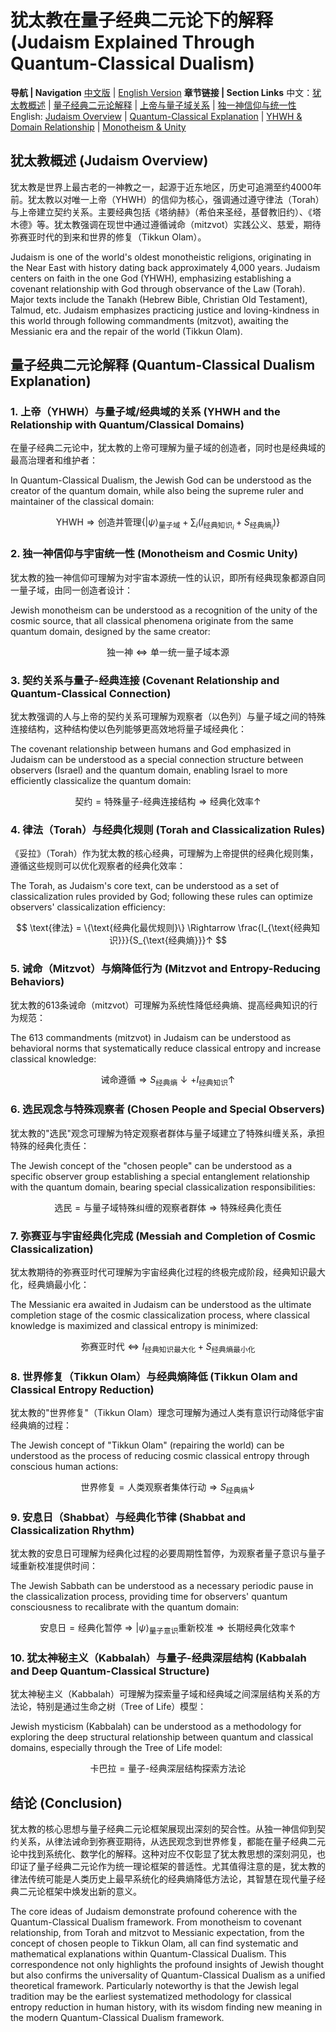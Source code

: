 # 犹太教在量子经典二元论下的解释 (Judaism Explained Through Quantum-Classical Dualism)

**导航 | Navigation**
[中文版](#犹太教概述-judaism-overview) | [English Version](#犹太教概述-judaism-overview)
**章节链接 | Section Links**
中文：[犹太教概述](#犹太教概述-judaism-overview) | [量子经典二元论解释](#量子经典二元论解释-quantum-classical-dualism-explanation) | [上帝与量子域关系](#1-上帝yhwh与量子域经典域的关系-yhwh-and-the-relationship-with-quantumclassical-domains) | [独一神信仰与统一性](#2-独一神信仰与宇宙统一性-monotheism-and-cosmic-unity)
English: [Judaism Overview](#犹太教概述-judaism-overview) | [Quantum-Classical Explanation](#量子经典二元论解释-quantum-classical-dualism-explanation) | [YHWH & Domain Relationship](#1-上帝yhwh与量子域经典域的关系-yhwh-and-the-relationship-with-quantumclassical-domains) | [Monotheism & Unity](#2-独一神信仰与宇宙统一性-monotheism-and-cosmic-unity)

## 犹太教概述 (Judaism Overview)

犹太教是世界上最古老的一神教之一，起源于近东地区，历史可追溯至约4000年前。犹太教以对唯一上帝（YHWH）的信仰为核心，强调通过遵守律法（Torah）与上帝建立契约关系。主要经典包括《塔纳赫》（希伯来圣经，基督教旧约）、《塔木德》等。犹太教强调在现世中通过遵循诫命（mitzvot）实践公义、慈爱，期待弥赛亚时代的到来和世界的修复（Tikkun Olam）。

Judaism is one of the world's oldest monotheistic religions, originating in the Near East with history dating back approximately 4,000 years. Judaism centers on faith in the one God (YHWH), emphasizing establishing a covenant relationship with God through observance of the Law (Torah). Major texts include the Tanakh (Hebrew Bible, Christian Old Testament), Talmud, etc. Judaism emphasizes practicing justice and loving-kindness in this world through following commandments (mitzvot), awaiting the Messianic era and the repair of the world (Tikkun Olam).

## 量子经典二元论解释 (Quantum-Classical Dualism Explanation)

### 1. 上帝（YHWH）与量子域/经典域的关系 (YHWH and the Relationship with Quantum/Classical Domains)

在量子经典二元论中，犹太教的上帝可理解为量子域的创造者，同时也是经典域的最高治理者和维护者：

In Quantum-Classical Dualism, the Jewish God can be understood as the creator of the quantum domain, while also being the supreme ruler and maintainer of the classical domain:

$$
\text{YHWH} \Rightarrow \text{创造并管理} \{|\psi\rangle_{\text{量子域}} + \sum_i(I_{\text{经典知识}_i}+S_{\text{经典熵}_i})\}
$$

### 2. 独一神信仰与宇宙统一性 (Monotheism and Cosmic Unity)

犹太教的独一神信仰可理解为对宇宙本源统一性的认识，即所有经典现象都源自同一量子域，由同一创造者设计：

Jewish monotheism can be understood as a recognition of the unity of the cosmic source, that all classical phenomena originate from the same quantum domain, designed by the same creator:

$$
\text{独一神} \Leftrightarrow \text{单一统一量子域本源}
$$

### 3. 契约关系与量子-经典连接 (Covenant Relationship and Quantum-Classical Connection)

犹太教强调的人与上帝的契约关系可理解为观察者（以色列）与量子域之间的特殊连接结构，这种结构使以色列能够更高效地将量子域经典化：

The covenant relationship between humans and God emphasized in Judaism can be understood as a special connection structure between observers (Israel) and the quantum domain, enabling Israel to more efficiently classicalize the quantum domain:

$$
\text{契约} = \text{特殊量子-经典连接结构} \Rightarrow \text{经典化效率}↑
$$

### 4. 律法（Torah）与经典化规则 (Torah and Classicalization Rules)

《妥拉》（Torah）作为犹太教的核心经典，可理解为上帝提供的经典化规则集，遵循这些规则可以优化观察者的经典化效率：

The Torah, as Judaism's core text, can be understood as a set of classicalization rules provided by God; following these rules can optimize observers' classicalization efficiency:

$$
\text{律法} = \{\text{经典化最优规则}\} \Rightarrow \frac{I_{\text{经典知识}}}{S_{\text{经典熵}}}↑
$$

### 5. 诫命（Mitzvot）与熵降低行为 (Mitzvot and Entropy-Reducing Behaviors)

犹太教的613条诫命（mitzvot）可理解为系统性降低经典熵、提高经典知识的行为规范：

The 613 commandments (mitzvot) in Judaism can be understood as behavioral norms that systematically reduce classical entropy and increase classical knowledge:

$$
\text{诫命遵循} \Rightarrow S_{\text{经典熵}}↓ + I_{\text{经典知识}}↑
$$

### 6. 选民观念与特殊观察者 (Chosen People and Special Observers)

犹太教的"选民"观念可理解为特定观察者群体与量子域建立了特殊纠缠关系，承担特殊的经典化责任：

The Jewish concept of the "chosen people" can be understood as a specific observer group establishing a special entanglement relationship with the quantum domain, bearing special classicalization responsibilities:

$$
\text{选民} = \text{与量子域特殊纠缠的观察者群体} \Rightarrow \text{特殊经典化责任}
$$

### 7. 弥赛亚与宇宙经典化完成 (Messiah and Completion of Cosmic Classicalization)

犹太教期待的弥赛亚时代可理解为宇宙经典化过程的终极完成阶段，经典知识最大化，经典熵最小化：

The Messianic era awaited in Judaism can be understood as the ultimate completion stage of the cosmic classicalization process, where classical knowledge is maximized and classical entropy is minimized:

$$
\text{弥赛亚时代} \Leftrightarrow I_{\text{经典知识最大化}} + S_{\text{经典熵最小化}}
$$

### 8. 世界修复（Tikkun Olam）与经典熵降低 (Tikkun Olam and Classical Entropy Reduction)

犹太教的"世界修复"（Tikkun Olam）理念可理解为通过人类有意识行动降低宇宙经典熵的过程：

The Jewish concept of "Tikkun Olam" (repairing the world) can be understood as the process of reducing cosmic classical entropy through conscious human actions:

$$
\text{世界修复} = \text{人类观察者集体行动} \Rightarrow S_{\text{经典熵}}↓
$$

### 9. 安息日（Shabbat）与经典化节律 (Shabbat and Classicalization Rhythm)

犹太教的安息日可理解为经典化过程的必要周期性暂停，为观察者量子意识与量子域重新校准提供时间：

The Jewish Sabbath can be understood as a necessary periodic pause in the classicalization process, providing time for observers' quantum consciousness to recalibrate with the quantum domain:

$$
\text{安息日} = \text{经典化暂停} \Rightarrow |\psi\rangle_{\text{量子意识}} \text{重新校准} \Rightarrow \text{长期经典化效率}↑
$$

### 10. 犹太神秘主义（Kabbalah）与量子-经典深层结构 (Kabbalah and Deep Quantum-Classical Structure)

犹太神秘主义（Kabbalah）可理解为探索量子域和经典域之间深层结构关系的方法论，特别是通过生命之树（Tree of Life）模型：

Jewish mysticism (Kabbalah) can be understood as a methodology for exploring the deep structural relationship between quantum and classical domains, especially through the Tree of Life model:

$$
\text{卡巴拉} = \text{量子-经典深层结构探索方法论}
$$

## 结论 (Conclusion)

犹太教的核心思想与量子经典二元论框架展现出深刻的契合性。从独一神信仰到契约关系，从律法诫命到弥赛亚期待，从选民观念到世界修复，都能在量子经典二元论中找到系统化、数学化的解释。这种对应不仅彰显了犹太教思想的深刻洞见，也印证了量子经典二元论作为统一理论框架的普适性。尤其值得注意的是，犹太教的律法传统可能是人类历史上最早系统化的经典熵降低方法论，其智慧在现代量子经典二元论框架中焕发出新的意义。

The core ideas of Judaism demonstrate profound coherence with the Quantum-Classical Dualism framework. From monotheism to covenant relationship, from Torah and mitzvot to Messianic expectation, from the concept of chosen people to Tikkun Olam, all can find systematic and mathematical explanations within Quantum-Classical Dualism. This correspondence not only highlights the profound insights of Jewish thought but also confirms the universality of Quantum-Classical Dualism as a unified theoretical framework. Particularly noteworthy is that the Jewish legal tradition may be the earliest systematized methodology for classical entropy reduction in human history, with its wisdom finding new meaning in the modern Quantum-Classical Dualism framework.
